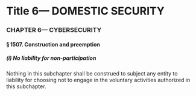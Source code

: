
# Title 6— DOMESTIC SECURITY
### CHAPTER 6— CYBERSECURITY
#### § 1507. Construction and preemption
##### (i) No liability for non-participation

Nothing in this subchapter shall be construed to subject any entity to liability for choosing not to engage in the voluntary activities authorized in this subchapter.
